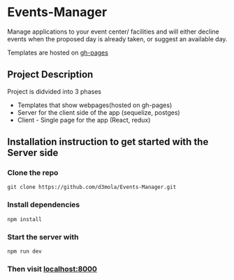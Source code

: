 # Events-Manager
Manage applications to your event center/ facilities and will either decline events when the proposed day is already taken, or suggest an available day.

Templates are hosted on [gh-pages](https://d3mola.github.io/Events-Manager/index.html)

## Project Description
Project is didvided into 3 phases
- Templates that show webpages(hosted on gh-pages)
- Server for the client side of the app (sequelize, postges)
- Client - Single page for the app (React, redux)

## Installation instruction to get started with the Server side

### Clone the repo
`git clone https://github.com/d3mola/Events-Manager.git`

### Install dependencies
`npm install`

### Start the server with
`npm run dev`

### Then visit [localhost:8000](http://localhost:8000/)


